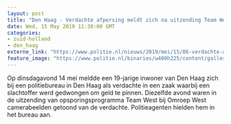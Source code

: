 ```yaml
---
layout: post
title: "Den Haag - Verdachte afpersing meldt zich na uitzending Team West"
date: Wed, 15 May 2019 11:30:00 GMT
categories: 
- zuid-holland 
- den_haag 
externe_link: "https://www.politie.nl/nieuws/2019/mei/15/06-verdachte-afpersing-meldt-zich-na-uitzending-team-west.html"
feature_image: "https://www.politie.nl/binaries/w400h225/content/gallery/politie/nieuws/2018/oktober/06-dh/hilda-kirsten-2.jpg"
---
```


Op dinsdagavond 14 mei meldde een 19-jarige inwoner van Den Haag zich bij een politiebureau in Den Haag als verdachte in een zaak waarbij een slachtoffer werd gedwongen om geld te pinnen. Diezelfde avond waren in de uitzending van opsporingsprogramma Team West bij Omroep West camerabeelden getoond van de verdachte. Politieagenten hielden hem in het bureau aan.
